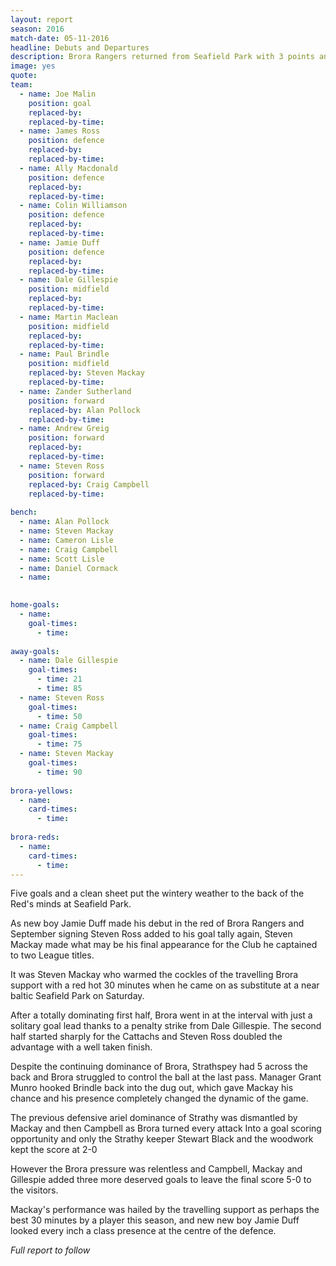 ```yaml
---
layout: report
season: 2016
match-date: 05-11-2016
headline: Debuts and Departures
description: Brora Rangers returned from Seafield Park with 3 points and 5 goals
image: yes
quote:
team:
  - name: Joe Malin
    position: goal
    replaced-by: 
    replaced-by-time: 
  - name: James Ross
    position: defence
    replaced-by:
    replaced-by-time:
  - name: Ally Macdonald
    position: defence
    replaced-by: 
    replaced-by-time: 
  - name: Colin Williamson
    position: defence
    replaced-by: 
    replaced-by-time: 
  - name: Jamie Duff
    position: defence
    replaced-by: 
    replaced-by-time:
  - name: Dale Gillespie
    position: midfield
    replaced-by: 
    replaced-by-time: 
  - name: Martin Maclean
    position: midfield
    replaced-by: 
    replaced-by-time: 
  - name: Paul Brindle
    position: midfield
    replaced-by: Steven Mackay
    replaced-by-time: 
  - name: Zander Sutherland
    position: forward
    replaced-by: Alan Pollock
    replaced-by-time: 
  - name: Andrew Greig
    position: forward
    replaced-by: 
    replaced-by-time: 
  - name: Steven Ross
    position: forward
    replaced-by: Craig Campbell
    replaced-by-time: 
    
bench:
  - name: Alan Pollock
  - name: Steven Mackay
  - name: Cameron Lisle
  - name: Craig Campbell
  - name: Scott Lisle
  - name: Daniel Cormack
  - name: 
  

home-goals:
  - name: 
    goal-times:
      - time: 
      
away-goals:
  - name: Dale Gillespie
    goal-times:
      - time: 21
      - time: 85
  - name: Steven Ross
    goal-times:
      - time: 50
  - name: Craig Campbell
    goal-times:
      - time: 75
  - name: Steven Mackay
    goal-times:
      - time: 90
      
brora-yellows:
  - name: 
    card-times:
      - time: 
      
brora-reds:
  - name: 
    card-times:
      - time: 
---
```

Five goals and a clean sheet put the wintery weather to the back of the Red's minds at Seafield Park.

As new boy Jamie Duff made his debut in the red of Brora Rangers and September signing Steven Ross added to his goal tally again, Steven Mackay made what may be his final appearance for the Club he captained to two League titles.

It was Steven Mackay who warmed the cockles of the travelling Brora support with a red hot 30 minutes when he came on as substitute at a near baltic  Seafield Park on Saturday.

After a totally dominating first half, Brora went in at the interval with just a solitary goal lead thanks to a penalty strike from Dale Gillespie. The second half started sharply for the Cattachs and Steven Ross doubled the advantage with a well taken finish.

Despite the continuing dominance of Brora, Strathspey had 5 across the back and Brora struggled to control the ball at the last pass. Manager Grant Munro hooked Brindle back into the dug out, which gave Mackay his chance and his presence completely changed the dynamic of the game.

The previous defensive ariel dominance of Strathy was dismantled by Mackay and then Campbell as Brora turned every attack Into a goal scoring opportunity and only the Strathy keeper Stewart Black and the woodwork kept the score at 2-0

However the Brora pressure was relentless and Campbell, Mackay and Gillespie added three more deserved goals to leave the final score 5-0 to the visitors.

Mackay's performance was hailed by the travelling support as perhaps the best 30 minutes by a player this season, and new new boy Jamie Duff looked every inch a class presence at the centre of the defence.

*Full report to follow*